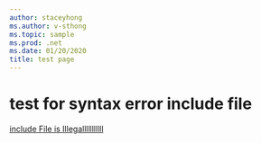 ```yaml
---
author: staceyhong
ms.author: v-sthong
ms.topic: sample
ms.prod: .net
ms.date: 01/20/2020
title: test page
---
```


# test for syntax error include file

[include File is Illegalllllllllll](./includes/formatError.md)
